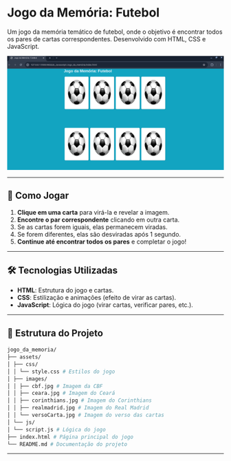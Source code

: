 # Jogo da Memória: Futebol

Um jogo da memória temático de futebol, onde o objetivo é encontrar todos os pares de cartas correspondentes. Desenvolvido com HTML, CSS e JavaScript.

![Preview do Jogo](assets/images/preview.png)

---

## 🚀 Como Jogar

1. **Clique em uma carta** para virá-la e revelar a imagem.
2. **Encontre o par correspondente** clicando em outra carta.
3. Se as cartas forem iguais, elas permanecem viradas.
4. Se forem diferentes, elas são desviradas após 1 segundo.
5. **Continue até encontrar todos os pares** e completar o jogo!

---

## 🛠️ Tecnologias Utilizadas

- **HTML**: Estrutura do jogo e cartas.
- **CSS**: Estilização e animações (efeito de virar as cartas).
- **JavaScript**: Lógica do jogo (virar cartas, verificar pares, etc.).

---

## 🎨 Estrutura do Projeto

```bash
jogo_da_memoria/
├── assets/
│ ├── css/
│ │ └── style.css # Estilos do jogo
│ ├── images/
│ │ ├── cbf.jpg # Imagem da CBF
│ │ ├── ceara.jpg # Imagem do Ceará
│ │ ├── corinthians.jpg # Imagem do Corinthians
│ │ ├── realmadrid.jpg # Imagem do Real Madrid
│ │ └── versoCarta.jpg # Imagem do verso das cartas
│ └── js/
│ └── script.js # Lógica do jogo
├── index.html # Página principal do jogo
└── README.md # Documentação do projeto
```

---
